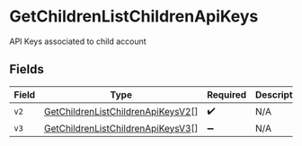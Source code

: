 # GetChildrenListChildrenApiKeys

API Keys associated to child account


## Fields

| Field                                                                                         | Type                                                                                          | Required                                                                                      | Description                                                                                   |
| --------------------------------------------------------------------------------------------- | --------------------------------------------------------------------------------------------- | --------------------------------------------------------------------------------------------- | --------------------------------------------------------------------------------------------- |
| `v2`                                                                                          | [GetChildrenListChildrenApiKeysV2](../../models/shared/getchildrenlistchildrenapikeysv2.md)[] | :heavy_check_mark:                                                                            | N/A                                                                                           |
| `v3`                                                                                          | [GetChildrenListChildrenApiKeysV3](../../models/shared/getchildrenlistchildrenapikeysv3.md)[] | :heavy_minus_sign:                                                                            | N/A                                                                                           |